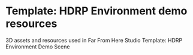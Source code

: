 # Template: HDRP Environment demo resources
3D assets and resources used in Far From Here Studio Template: HDRP Environment Demo Scene
